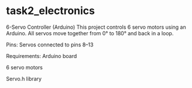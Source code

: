 # task2_electronics

6-Servo Controller (Arduino)
This project controls 6 servo motors using an Arduino. All servos move together from 0° to 180° and back in a loop.

Pins:
Servos connected to pins 8–13

Requirements:
Arduino board

6 servo motors

Servo.h library

